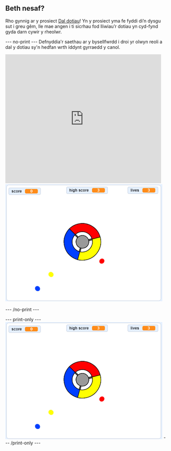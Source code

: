 ## Beth nesaf?

Rho gynnig ar y prosiect [Dal dotiau](https://projects.raspberrypi.org/en/projects/catch-the-dots?utm_source=pathway&utm_medium=whatnext&utm_campaign=projects)! Yn y prosiect yma fe fyddi di’n dysgu sut i greu gêm, lle mae angen i ti sicrhau fod lliwiau’r dotiau yn cyd-fynd gyda darn cywir y rheolwr.

\--- no-print \--- Defnyddia'r saethau ar y bysellfwrdd i droi yr olwyn reoli a dal y dotiau sy'n hedfan wrth iddynt gyrraedd y canol.

<div class="scratch-preview">
  <iframe allowtransparency="true" width="485" height="402" src="https://scratch.mit.edu/projects/embed/252923761/?autostart=false" frameborder="0" scrolling="no"></iframe>
  <img src="images/dots-final.png">
</div>

\--- /no-print \---

\--- print-only \--- ![Dots screenshot](images/dots-final.png) \--- /print-only \---